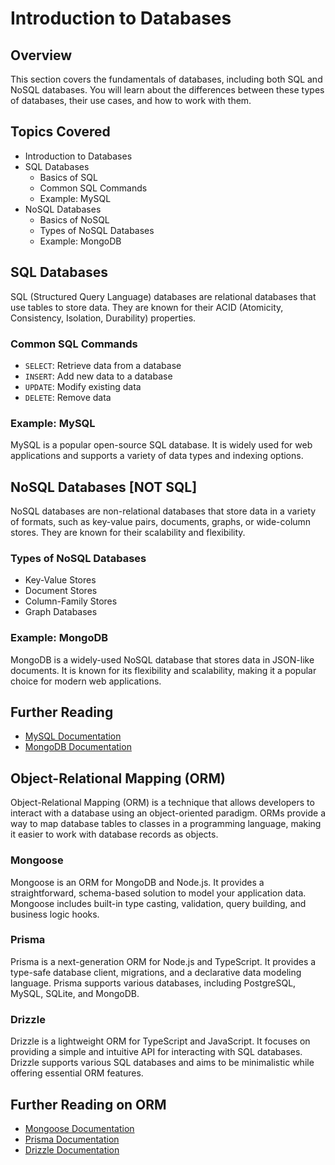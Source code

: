 # Introduction to Databases

## Overview
This section covers the fundamentals of databases, including both SQL and NoSQL databases. You will learn about the differences between these types of databases, their use cases, and how to work with them.

## Topics Covered
- Introduction to Databases
- SQL Databases
    - Basics of SQL
    - Common SQL Commands
    - Example: MySQL
- NoSQL Databases
    - Basics of NoSQL
    - Types of NoSQL Databases
    - Example: MongoDB

## SQL Databases
SQL (Structured Query Language) databases are relational databases that use tables to store data. They are known for their ACID (Atomicity, Consistency, Isolation, Durability) properties.

### Common SQL Commands
- `SELECT`: Retrieve data from a database
- `INSERT`: Add new data to a database
- `UPDATE`: Modify existing data
- `DELETE`: Remove data

### Example: MySQL
MySQL is a popular open-source SQL database. It is widely used for web applications and supports a variety of data types and indexing options.

## NoSQL Databases [NOT SQL]
NoSQL databases are non-relational databases that store data in a variety of formats, such as key-value pairs, documents, graphs, or wide-column stores. They are known for their scalability and flexibility.

### Types of NoSQL Databases
- Key-Value Stores
- Document Stores
- Column-Family Stores
- Graph Databases

### Example: MongoDB
MongoDB is a widely-used NoSQL database that stores data in JSON-like documents. It is known for its flexibility and scalability, making it a popular choice for modern web applications.

## Further Reading
- [MySQL Documentation](https://dev.mysql.com/doc/)
- [MongoDB Documentation](https://docs.mongodb.com/)

## Object-Relational Mapping (ORM)

Object-Relational Mapping (ORM) is a technique that allows developers to interact with a database using an object-oriented paradigm. ORMs provide a way to map database tables to classes in a programming language, making it easier to work with database records as objects.

### Mongoose
Mongoose is an ORM for MongoDB and Node.js. It provides a straightforward, schema-based solution to model your application data. Mongoose includes built-in type casting, validation, query building, and business logic hooks.

### Prisma
Prisma is a next-generation ORM for Node.js and TypeScript. It provides a type-safe database client, migrations, and a declarative data modeling language. Prisma supports various databases, including PostgreSQL, MySQL, SQLite, and MongoDB.

### Drizzle
Drizzle is a lightweight ORM for TypeScript and JavaScript. It focuses on providing a simple and intuitive API for interacting with SQL databases. Drizzle supports various SQL databases and aims to be minimalistic while offering essential ORM features.

## Further Reading on ORM
- [Mongoose Documentation](https://mongoosejs.com/docs/)
- [Prisma Documentation](https://www.prisma.io/docs/)
- [Drizzle Documentation](https://orm.drizzle.team/docs)
